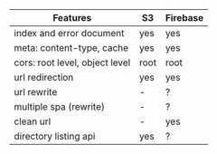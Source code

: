 | Features                       | S3   | Firebase |
|--------------------------------|------|----------|
| index and error document       | yes  | yes      |
| meta: content-type, cache      | yes  | yes      |
| cors: root level, object level | root | root     |
| url redirection                | yes  | yes      |
| url rewrite                    | -    | ?        |
| multiple spa (rewrite)         | -    | ?        |
| clean url                      | -    | yes      |
| directory listing api          | yes  | ?        |

